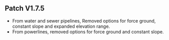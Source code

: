 ﻿## Patch V1.7.5
* From water and sewer pipelines, Removed options for force ground, constant slope and expanded elevation range.
* From powerlines, removed options for force ground and constant slope.